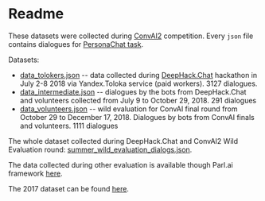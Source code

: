 # Readme

These datasets were collected during [ConvAI2](http://convai.io/) competition. Every `json` file contains dialogues for [PersonaChat task](http://convai.io/#personachat-convai2-dataset).

Datasets:

* [data_tolokers.json](data_tolokers.json) -- data collected during [DeepHack.Chat](http://deephack.me/chat) hackathon in July 2-8 2018 via Yandex.Toloka service (paid workers). 3127 dialogues.
* [data_intermediate.json](data_intermediate.json) -- dialogues by the bots from DeepHack.Chat and volunteers collected from July 9 to October 29, 2018. 291 dialogues
* [data_volunteers.json](data_volunteers.json) -- wild evaluation for ConvAI final round from October 29 to December 17, 2018. Dialogues by bots from ConvAI finals and volunteers. 1111 dialogues


The whole dataset collected during DeepHack.Chat and ConvAI2 Wild Evaluation round: [summer_wild_evaluation_dialogs.json](./summer_wild_evaluation_dialogs.json).

The data collected during other evaluation is available though Parl.ai framework [here](https://github.com/facebookresearch/ParlAI/tree/master/parlai/tasks/convai2).

The 2017 dataset can be found [here](http://convai.io/2017/data/).

